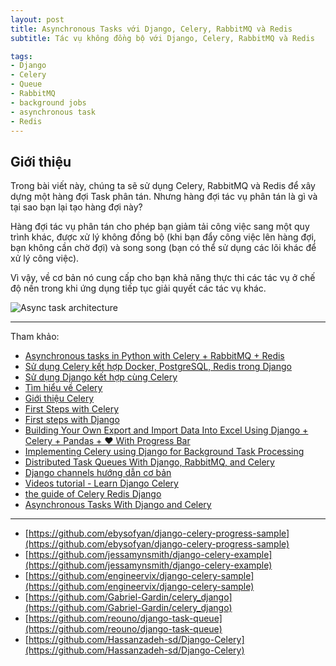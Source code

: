 ```yaml
---
layout: post
title: Asynchronous Tasks với Django, Celery, RabbitMQ và Redis
subtitle: Tác vụ không đồng bộ với Django, Celery, RabbitMQ và Redis

tags:
- Django
- Celery
- Queue
- RabbitMQ
- background jobs
- asynchronous task
- Redis
---
```


## Giới thiệu
Trong bài viết này, chúng ta sẽ sử dụng Celery, RabbitMQ và Redis để xây dựng một hàng đợi Task phân tán.
Nhưng hàng đợi tác vụ phân tán là gì và tại sao bạn lại tạo hàng đợi này?

Hàng đợi tác vụ phân tán cho phép bạn giảm tải công việc sang một quy trình khác, được xử lý không đồng bộ (khi bạn đẩy công việc lên hàng đợi, bạn không cần chờ đợi) và song song (bạn có thể sử dụng các lõi khác để xử lý công việc).

Vì vậy, về cơ bản nó cung cấp cho bạn khả năng thực thi các tác vụ ở chế độ nền trong khi ứng dụng tiếp tục giải quyết các tác vụ khác.

![Async task architecture](https://boxxv.github.io/img/posts/Django_Celery_Redis.jpg "Async task architecture")




-----
Tham khảo:
- [Asynchronous tasks in Python with Celery + RabbitMQ + Redis](https://levelup.gitconnected.com/asynchronous-tasks-in-python-with-celery-rabbitmq-redis-480f6e506d76)
- [Sử dụng Celery kết hợp Docker, PostgreSQL, Redis trong Django](https://viblo.asia/p/su-dung-celery-ket-hop-docker-postgresql-redis-trong-django-bWrZnz99Zxw)
- [Sử dụng Django kết hợp cùng Celery](https://viblo.asia/p/su-dung-django-ket-hop-cung-celery-GrLZDwzwKk0)
- [Tìm hiểu về Celery](https://viblo.asia/p/tim-hieu-ve-celery-1VgZv4dr5Aw)
- [Giới thiệu Celery](https://viblo.asia/p/gioi-thieu-celery-maGK7mvBlj2)
- [First Steps with Celery](http://docs.celeryproject.org/en/latest/getting-started/first-steps-with-celery.html)
- [First steps with Django](http://docs.celeryproject.org/en/latest/django/first-steps-with-django.html)
- [Building Your Own Export and Import Data Into Excel Using Django + Celery + Pandas + ❤️ With Progress Bar](https://blog.devgenius.io/building-your-own-export-and-import-data-into-excel-using-django-celery-pandas-%EF%B8%8F-with-784fd688e328)
- [Implementing Celery using Django for Background Task Processing](https://www.botreetechnologies.com/blog/implementing-celery-using-django-for-background-task-processing/)
- [Distributed Task Queues With Django, RabbitMQ, and Celery](https://laptrinhx.com/distributed-task-queues-with-django-rabbitmq-and-celery-124689327/)
- [Django channels hướng dẫn cơ bản](https://viblo.asia/p/django-channels-huong-dan-co-ban-3Q75wEjeZWb)
- [Videos tutorial - Learn Django Celery](https://www.youtube.com/playlist?list=PLOLrQ9Pn6caz-6WpcBYxV84g9gwptoN20)
- [the guide of Celery Redis Django](https://www.codingforentrepreneurs.com/blog/celery-redis-django/)
- [Asynchronous Tasks With Django and Celery](https://realpython.com/asynchronous-tasks-with-django-and-celery/)

-----
- [https://github.com/ebysofyan/django-celery-progress-sample](https://github.com/ebysofyan/django-celery-progress-sample)
- [https://github.com/jessamynsmith/django-celery-example](https://github.com/jessamynsmith/django-celery-example)
- [https://github.com/engineervix/django-celery-sample](https://github.com/engineervix/django-celery-sample)
- [https://github.com/Gabriel-Gardin/celery_django](https://github.com/Gabriel-Gardin/celery_django)
- [https://github.com/reouno/django-task-queue](https://github.com/reouno/django-task-queue)
- [https://github.com/Hassanzadeh-sd/Django-Celery](https://github.com/Hassanzadeh-sd/Django-Celery)